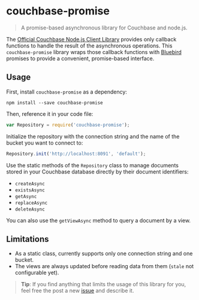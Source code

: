 # couchbase-promise

> A promise-based asynchronous library for Couchbase and node.js.

The [Official Couchbase Node.js Client Library](https://www.npmjs.com/package/couchbase) provides only callback functions to handle the result of the asynchronous operations. This `couchbase-promise` library wraps those callback functions with [Bluebird](https://www.npmjs.com/package/bluebird) promises to provide a convenient, promise-based interface.

## Usage

First, install `couchbase-promise` as a dependency:

```shell
npm install --save couchbase-promise
```

Then, reference it in your code file:

```javascript
var Repository = require('couchbase-promise');
```

Initialize the repository with the connection string and the name of the bucket you want to connect to:

```javascript
Repository.init('http://localhost:8091', 'default');
```

Use the static methods of the `Repository` class to manage documents stored in your Couchbase database directly by their document identifiers:

- `createAsync`
- `existsAsync`
- `getAsync`
- `replaceAsync`
- `deleteAsync`

You can also use the `getViewAsync` method to query a document by a view.


## Limitations

 - As a static class, currently supports only one connection string and one bucket.
 - The views are always updated before reading data from them (`stale` not configurable yet).

> **Tip**: If you find anything that limits the usage of this library for you, feel free the post a new [issue](https://github.com/balassy/couchbase-promise/issues) and describe it. 